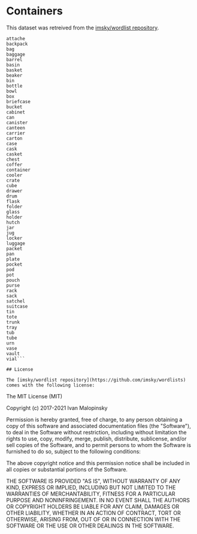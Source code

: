 # Containers

This dataset was retreived from the [imsky/wordlist repository](https://github.com/imsky/wordlists).

```
attache
backpack
bag
baggage
barrel
basin
basket
beaker
bin
bottle
bowl
box
briefcase
bucket
cabinet
can
canister
canteen
carrier
carton
case
cask
casket
chest
coffer
container
cooler
crate
cube
drawer
drum
flask
folder
glass
holder
hutch
jar
jug
locker
luggage
packet
pan
plate
pocket
pod
pot
pouch
purse
rack
sack
satchel
suitcase
tin
tote
trunk
tray
tub
tube
urn
vase
vault
vial```

## License 

The [imsky/wordlist repository](https://github.com/imsky/wordlists) comes with the following license: 

```
The MIT License (MIT)

Copyright (c) 2017-2021 Ivan Malopinsky

Permission is hereby granted, free of charge, to any person obtaining a copy
of this software and associated documentation files (the "Software"), to deal
in the Software without restriction, including without limitation the rights
to use, copy, modify, merge, publish, distribute, sublicense, and/or sell
copies of the Software, and to permit persons to whom the Software is
furnished to do so, subject to the following conditions:

The above copyright notice and this permission notice shall be included in
all copies or substantial portions of the Software.

THE SOFTWARE IS PROVIDED "AS IS", WITHOUT WARRANTY OF ANY KIND, EXPRESS OR
IMPLIED, INCLUDING BUT NOT LIMITED TO THE WARRANTIES OF MERCHANTABILITY,
FITNESS FOR A PARTICULAR PURPOSE AND NONINFRINGEMENT. IN NO EVENT SHALL THE
AUTHORS OR COPYRIGHT HOLDERS BE LIABLE FOR ANY CLAIM, DAMAGES OR OTHER
LIABILITY, WHETHER IN AN ACTION OF CONTRACT, TORT OR OTHERWISE, ARISING FROM,
OUT OF OR IN CONNECTION WITH THE SOFTWARE OR THE USE OR OTHER DEALINGS IN
THE SOFTWARE.
```
